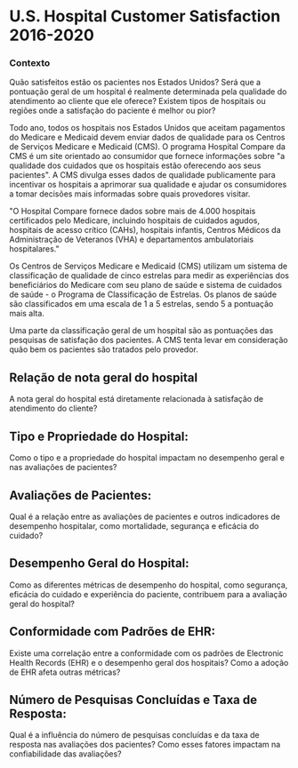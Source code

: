 # U.S. Hospital Customer Satisfaction 2016-2020

### Contexto
Quão satisfeitos estão os pacientes nos Estados Unidos? Será que a pontuação geral de um hospital é realmente determinada pela qualidade do atendimento ao cliente que ele oferece? Existem tipos de hospitais ou regiões onde a satisfação do paciente é melhor ou pior?

Todo ano, todos os hospitais nos Estados Unidos que aceitam pagamentos do Medicare e Medicaid devem enviar dados de qualidade para os Centros de Serviços Medicare e Medicaid (CMS). O programa Hospital Compare da CMS é um site orientado ao consumidor que fornece informações sobre "a qualidade dos cuidados que os hospitais estão oferecendo aos seus pacientes". A CMS divulga esses dados de qualidade publicamente para incentivar os hospitais a aprimorar sua qualidade e ajudar os consumidores a tomar decisões mais informadas sobre quais provedores visitar.

"O Hospital Compare fornece dados sobre mais de 4.000 hospitais certificados pelo Medicare, incluindo hospitais de cuidados agudos, hospitais de acesso crítico (CAHs), hospitais infantis, Centros Médicos da Administração de Veteranos (VHA) e departamentos ambulatoriais hospitalares."

Os Centros de Serviços Medicare e Medicaid (CMS) utilizam um sistema de classificação de qualidade de cinco estrelas para medir as experiências dos beneficiários do Medicare com seu plano de saúde e sistema de cuidados de saúde - o Programa de Classificação de Estrelas. Os planos de saúde são classificados em uma escala de 1 a 5 estrelas, sendo 5 a pontuação mais alta.

Uma parte da classificação geral de um hospital são as pontuações das pesquisas de satisfação dos pacientes. A CMS tenta levar em consideração quão bem os pacientes são tratados pelo provedor.

## Relação de nota geral do hospital
A nota geral do hospital está diretamente relacionada à satisfação de atendimento do cliente?

## Tipo e Propriedade do Hospital:
Como o tipo e a propriedade do hospital impactam no desempenho geral e nas avaliações de pacientes?

## Avaliações de Pacientes:
Qual é a relação entre as avaliações de pacientes e outros indicadores de desempenho hospitalar, como mortalidade, segurança e eficácia do cuidado?

## Desempenho Geral do Hospital:
Como as diferentes métricas de desempenho do hospital, como segurança, eficácia do cuidado e experiência do paciente, contribuem para a avaliação geral do hospital?

## Conformidade com Padrões de EHR:
Existe uma correlação entre a conformidade com os padrões de Electronic Health Records (EHR) e o desempenho geral dos hospitais? Como a adoção de EHR afeta outras métricas?

## Número de Pesquisas Concluídas e Taxa de Resposta:
Qual é a influência do número de pesquisas concluídas e da taxa de resposta nas avaliações dos pacientes? Como esses fatores impactam na confiabilidade das avaliações?
